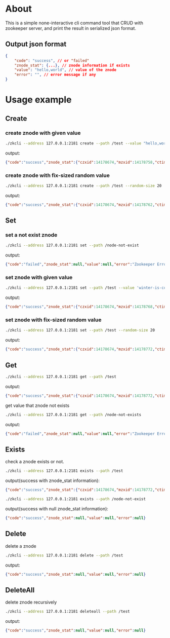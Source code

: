 # About
This is a simple none-interactive cli command tool that CRUD with zookeeper server, and print the result in serialized json format.


## Output json format
```json
{
    "code": "success", // or "failed"
    "znode_stat": {...}, // znode information if exists
    "value": "hello,world", // value of the znode
    "error": "", // error message if any
}
```

# Usage example
## Create
### create znode with given value
```bash
./zkcli --address 127.0.0.1:2181 create --path /test --value "hello,world"
```
output:
```json
{"code":"success","znode_stat":{"czxid":14178674,"mzxid":14178758,"ctime":1680261144362,"mtime":1680273483665,"version":10,"cversion":0,"aversion":0,"ephemeral_owner":0,"data_length":11,"num_children":0,"pzxid":14178674},"value":null,"error":null}
```

### create znode with fix-sized random value
```bash
./zkcli --address 127.0.0.1:2181 create --path /test --random-size 20
```
output:
```json
{"code":"success","znode_stat":{"czxid":14178674,"mzxid":14178762,"ctime":1680261144362,"mtime":1680273803350,"version":11,"cversion":0,"aversion":0,"ephemeral_owner":0,"data_length":20,"num_children":0,"pzxid":14178674},"value":null,"error":null}
```

## Set
### set a not exist znode
```bash
./zkcli --address 127.0.0.1:2181 set --path /node-not-exist 
```
output:
```json
{"code":"failed","znode_stat":null,"value":null,"error":"Zookeeper Error: NoNode"}
```

### set znode with given value
```bash
./zkcli --address 127.0.0.1:2181 set --path /test --value 'winter-is-coming'
```
output:
```json
{"code":"success","znode_stat":{"czxid":14178674,"mzxid":14178768,"ctime":1680261144362,"mtime":1680273899237,"version":12,"cversion":0,"aversion":0,"ephemeral_owner":0,"data_length":16,"num_children":0,"pzxid":14178674},"value":null,"error":null}
```

### set znode with fix-sized random value
```bash
./zkcli --address 127.0.0.1:2181 set --path /test --random-size 20
```
output:
```json
{"code":"success","znode_stat":{"czxid":14178674,"mzxid":14178772,"ctime":1680261144362,"mtime":1680274008100,"version":13,"cversion":0,"aversion":0,"ephemeral_owner":0,"data_length":20,"num_children":0,"pzxid":14178674},"value":null,"error":null}
```
## Get
```bash
./zkcli --address 127.0.0.1:2181 get --path /test
```
output:
```json
{"code":"success","znode_stat":{"czxid":14178674,"mzxid":14178772,"ctime":1680261144362,"mtime":1680274008100,"version":13,"cversion":0,"aversion":0,"ephemeral_owner":0,"data_length":20,"num_children":0,"pzxid":14178674},"value":"t5ijuhp1awdgcmdz6kmf","error":null}
```

get value that znode not exists
```bash
./zkcli --address 127.0.0.1:2181 get --path /node-not-exists
```
output:
```json
{"code":"failed","znode_stat":null,"value":null,"error":"Zookeeper Error: NoNode"}
```

## Exists
check a znode exists or not.
```bash
./zkcli --address 127.0.0.1:2181 exists --path /test
```
output(success with znode_stat information):
```json
{"code":"success","znode_stat":{"czxid":14178674,"mzxid":14178772,"ctime":1680261144362,"mtime":1680274008100,"version":13,"cversion":0,"aversion":0,"ephemeral_owner":0,"data_length":20,"num_children":0,"pzxid":14178674},"value":null,"error":null}
```

```bash
./zkcli --address 127.0.0.1:2181 exists --path /node-not-exist
```
output(success with null znode_stat information):
```json
{"code":"success","znode_stat":null,"value":null,"error":null}
```

## Delete
delete a znode
```bash
./zkcli --address 127.0.0.1:2181 delete --path /test
```
output:
```json
{"code":"success","znode_stat":null,"value":null,"error":null}
```

## DeleteAll
delete znode recursively
```bash
./zkcli --address 127.0.0.1:2181 deleteall --path /test
```
output:
```json
{"code":"success","znode_stat":null,"value":null,"error":null}
```
